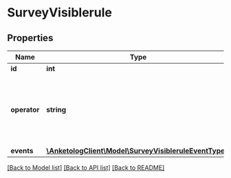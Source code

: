 # SurveyVisiblerule

## Properties
Name | Type | Description | Notes
------------ | ------------- | ------------- | -------------
**id** | **int** | ID | 
**operator** | **string** | Логический оператор  * &#x60;and&#x60; - логическое \&quot;и\&quot; * &#x60;or&#x60; - логическое \&quot;или\&quot; | 
**events** | [**\AnketologClient\Model\SurveyVisibleruleEventType[]**](SurveyVisibleruleEventType.md) |  | 

[[Back to Model list]](../README.md#documentation-for-models) [[Back to API list]](../README.md#documentation-for-api-endpoints) [[Back to README]](../README.md)


